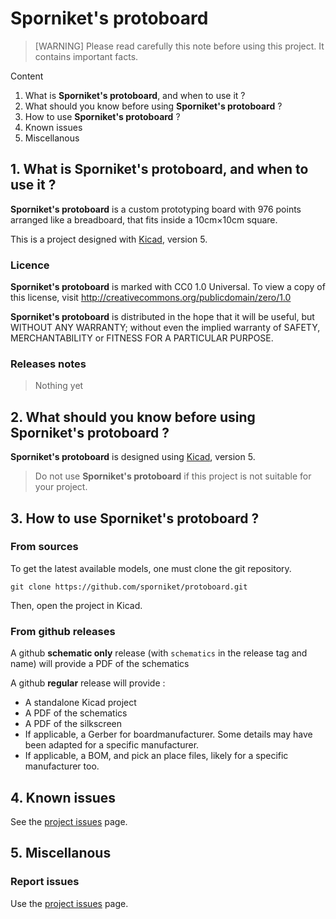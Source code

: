 # Sporniket's protoboard

> [WARNING] Please read carefully this note before using this project. It contains important facts.

Content

1. What is **Sporniket's protoboard**, and when to use it ?
2. What should you know before using **Sporniket's protoboard** ?
3. How to use **Sporniket's protoboard** ?
4. Known issues
5. Miscellanous

## 1. What is **Sporniket's protoboard**, and when to use it ?

**Sporniket's protoboard** is a custom prototyping board with 976 points arranged like a breadboard, that fits inside a 10cm×10cm square.

This is a project designed with [Kicad](https://www.kicad.org/), version 5.


### Licence

**Sporniket's protoboard** is marked with CC0 1.0 Universal. To view a copy of this license, visit http://creativecommons.org/publicdomain/zero/1.0

**Sporniket's protoboard** is distributed in the hope that it will be useful, but WITHOUT ANY WARRANTY; without even the implied warranty of SAFETY, MERCHANTABILITY or FITNESS FOR A PARTICULAR PURPOSE.

### Releases notes

> Nothing yet

## 2. What should you know before using **Sporniket's protoboard** ?

**Sporniket's protoboard** is designed using [Kicad](https://www.kicad.org/), version 5.

> Do not use **Sporniket's protoboard** if this project is not suitable for your project.

## 3. How to use **Sporniket's protoboard** ?

### From sources

To get the latest available models, one must clone the git repository.

	git clone https://github.com/sporniket/protoboard.git

Then, open the project in Kicad.

### From github releases

A github **schematic only** release (with `schematics` in the release tag and name) will provide a PDF of the schematics

A github **regular** release will provide :

* A standalone Kicad project
* A PDF of the schematics
* A PDF of the silkscreen
* If applicable, a Gerber for boardmanufacturer. Some details may have been adapted for a specific manufacturer.
* If applicable, a BOM, and pick an place files, likely for a specific manufacturer too.

## 4. Known issues
See the [project issues](https://github.com/sporniket/protoboard/issues) page.

## 5. Miscellanous

### Report issues
Use the [project issues](https://github.com/sporniket/protoboard/issues) page.

